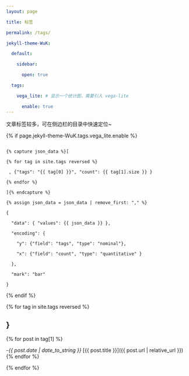 ```yaml
---
layout: page

title: 标签

permalink: /tags/

jekyll-theme-WuK:

  default:

    sidebar:

      open: true

  tags:

    vega_lite: # 显示一个统计图，需要引入 vega-lite

      enable: true
---
```

文章标签较多，可在侧边栏的目录中快速定位~

{% if page.jekyll-theme-WuK.tags.vega_lite.enable %}

```vega-lite

{% capture json_data %}[

{% for tag in site.tags reversed %}

 , {"tags": "{{ tag[0] }}", "count": {{ tag[1].size }} }

{% endfor %}

]{% endcapture %}

{% assign json_data = json_data | remove_first: "," %}

{

  "data": { "values": {{ json_data }} },

  "encoding": {

    "y": {"field": "tags", "type": "nominal"},

    "x": {"field": "count", "type": "quantitative" }

  },

  "mark": "bar"

}

```

{% endif %}

{% for tag in site.tags reversed %}

## }

{% for post in tag[1] %}

-*{{ post.date | date_to_string }}* [{{ post.title }}]({{ post.url | relative_url }}){% endfor %}

{% endfor %}

